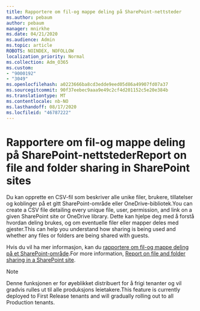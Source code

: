 ```yaml
---
title: Rapportere om fil-og mappe deling på SharePoint-nettsteder
ms.author: pebaum
author: pebaum
manager: mnirkhe
ms.date: 04/21/2020
ms.audience: Admin
ms.topic: article
ROBOTS: NOINDEX, NOFOLLOW
localization_priority: Normal
ms.collection: Adm_O365
ms.custom:
- "9000192"
- "3049"
ms.openlocfilehash: a0223666ba8cd3edde9eed05d86a49907fd07a37
ms.sourcegitcommit: 90f37eebec9aaa9e49c2cf4d201152c5e20e384b
ms.translationtype: MT
ms.contentlocale: nb-NO
ms.lasthandoff: 08/17/2020
ms.locfileid: "46787222"
---
```

# <a name="report-on-file-and-folder-sharing-in-sharepoint-sites"></a><span data-ttu-id="65ffa-102">Rapportere om fil-og mappe deling på SharePoint-nettsteder</span><span class="sxs-lookup"><span data-stu-id="65ffa-102">Report on file and folder sharing in SharePoint sites</span></span>

<span data-ttu-id="65ffa-103">Du kan opprette en CSV-fil som beskriver alle unike filer, brukere, tillatelser og koblinger på et gitt SharePoint-område eller OneDrive-bibliotek.</span><span class="sxs-lookup"><span data-stu-id="65ffa-103">You can create a CSV file detailing every unique file, user, permission, and link on a given SharePoint site or OneDrive library.</span></span> <span data-ttu-id="65ffa-104">Dette kan hjelpe deg med å forstå hvordan deling brukes, og om eventuelle filer eller mapper deles med gjester.</span><span class="sxs-lookup"><span data-stu-id="65ffa-104">This can help you understand how sharing is being used and whether any files or folders are being shared with guests.</span></span>

<span data-ttu-id="65ffa-105">Hvis du vil ha mer informasjon, kan du [rapportere om fil-og mappe deling på et SharePoint-område](https://docs.microsoft.com/sharepoint/sharing-reports).</span><span class="sxs-lookup"><span data-stu-id="65ffa-105">For more information, [Report on file and folder sharing in a SharePoint site](https://docs.microsoft.com/sharepoint/sharing-reports).</span></span>

> [!NOTE]
> <span data-ttu-id="65ffa-106">Denne funksjonen er for øyeblikket distribuert for å frigi tenanter og vil gradvis rulles ut til alle produksjons leietakere.</span><span class="sxs-lookup"><span data-stu-id="65ffa-106">This feature is currently deployed to First Release tenants and will gradually rolling out to all Production tenants.</span></span>